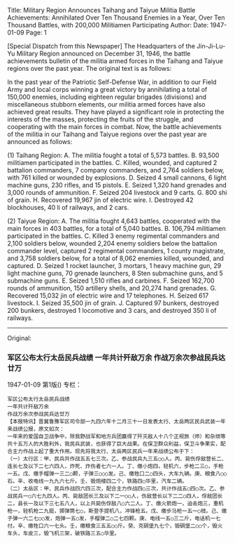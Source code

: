 Title: Military Region Announces Taihang and Taiyue Militia Battle Achievements: Annihilated Over Ten Thousand Enemies in a Year, Over Ten Thousand Battles, with 200,000 Militiamen Participating
Author:
Date: 1947-01-09
Page: 1

[Special Dispatch from this Newspaper] The Headquarters of the Jin-Ji-Lu-Yu Military Region announced on December 31, 1946, the battle achievements bulletin of the militia armed forces in the Taihang and Taiyue regions over the past year. The original text is as follows:

In the past year of the Patriotic Self-Defense War, in addition to our Field Army and local corps winning a great victory by annihilating a total of 150,000 enemies, including eighteen regular brigades (divisions) and miscellaneous stubborn elements, our militia armed forces have also achieved great results. They have played a significant role in protecting the interests of the masses, protecting the fruits of the struggle, and cooperating with the main forces in combat. Now, the battle achievements of the militia in our Taihang and Taiyue regions over the past year are announced as follows:

(1) Taihang Region: A. The militia fought a total of 5,573 battles. B. 93,500 militiamen participated in the battles. C. Killed, wounded, and captured 2 battalion commanders, 7 company commanders, and 2,764 soldiers below, with 761 killed or wounded by explosions. D. Seized 4 small cannons, 6 light machine guns, 230 rifles, and 15 pistols. E. Seized 1,320 hand grenades and 3,000 rounds of ammunition. F. Seized 204 livestock and 9 carts. G. 800 shi of grain. H. Recovered 19,967 jin of electric wire. I. Destroyed 42 blockhouses, 40 li of railways, and 2 cars.

(2) Taiyue Region: A. The militia fought 4,643 battles, cooperated with the main forces in 403 battles, for a total of 5,040 battles. B. 106,794 militiamen participated in the battles. C. Killed 3 enemy regimental commanders and 2,100 soldiers below, wounded 2,204 enemy soldiers below the battalion commander level, captured 2 regimental commanders, 1 county magistrate, and 3,758 soldiers below, for a total of 8,062 enemies killed, wounded, and captured. D. Seized 1 rocket launcher, 3 mortars, 1 heavy machine gun, 29 light machine guns, 70 grenade launchers, 8 Sten submachine guns, and 5 submachine guns. E. Seized 1,510 rifles and carbines. F. Seized 162,700 rounds of ammunition, 150 artillery shells, and 20,274 hand grenades. G. Recovered 15,032 jin of electric wire and 17 telephones. H. Seized 617 livestock. I. Seized 35,500 jin of grain. J. Captured 97 bunkers, destroyed 200 bunkers, destroyed 1 locomotive and 3 cars, and destroyed 350 li of railways.



<hr /> 

Original: 


### 军区公布太行太岳民兵战绩  一年共计歼敌万余  作战万余次参战民兵达廿万

1947-01-09
第1版()
专栏：

    军区公布太行太岳民兵战绩
    一年共计歼敌万余
    作战万余次参战民兵达廿万
    【本报特讯】晋冀鲁豫军区司令部一九四六年十二月三十一日发表太行、太岳两区民兵武装一年来战绩公报，原文如次：
    一年来的爱国自卫战争中，除我野战军和地方兵团赢得了歼灭敌人十八个正规旅（师）和杂顽等共十五万人的大胜利外，我民兵武装，也获得了巨大战果。在保卫群众利益，保卫斗争果实，配合主力作战上起了重大作用。现先将我太行、太岳两区民兵一年来战绩公布于下：
    （一）太行区：甲、民兵共作战五五七三次。乙、参战民兵九三五○○人。丙、毙伤俘敌营长二、连长七及以下二七六四人，炸死、炸伤者七六一人。丁、缴小炮四，轻机六，步枪二三○，手枪一五。戊、缴手榴弹一三二○颗，子弹三○○○发。己、缴牲口二○四头，大车九辆。庚、粮食八○○石。辛、收电线一九九六七斤。壬、毁炮楼四二个，铁路四○华里，汽车二辆。
    （二）太岳区：甲、民兵作战四六四三次，配合主力作战四○三次，共计作战五○四○次。乙、参战民兵一○六七九四人。丙、毙敌团长三及以下二一○○人，伤敌营长以下二二○四人，俘敌团长二，县长一及以下三七五八人，以上共毙伤俘敌八○六二人。丁、缴火箭炮一，迫击炮三，重机枪一，轻机枪二九挺，掷弹筒七○，斯登手提机八，冲锋枪五。戊、缴步马枪一五一○枝。己、缴子弹一六二七○○发，炮弹一五○发，手榴弹二○二七四颗。庚、电线一五○三二斤，电话机一七付。辛、缴牲口六一七头。壬，缴粮食三五五○○斤。癸、克碉堡九七个，毁碉堡二○○个，毁火车头，车皮三，毁飞机三架，破铁路三五○华里。
